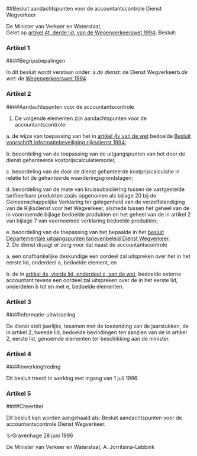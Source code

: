 <meta http-equiv='Content-Type' content='text/html; charset=utf-8' />

##Besluit aandachtspunten voor de accountantscontrole Dienst Wegverkeer

De Minister van Verkeer en Waterstaat,  
Gelet op [artikel 4t, derde lid, van de Wegenverkeerswet 1994](../../../../../../../../../wet/wegenverkeerswet/1994/BWBR0006622/README.md);
Besluit:     

### Artikel  1  

####Begripsbepalingen

In dit besluit wordt verstaan onder: a.*de dienst:* de Dienst Wegverkeerb.*de wet:* de [Wegenverkeerswet 1994](../../../../../../../../../wet/wegenverkeerswet/1994/BWBR0006622/README.md)  

### Artikel  2  

####Aandachtspunten voor de accountantscontrole

1.  De volgende elementen zijn aandachtspunten voor de accountantscontrole: 

a.  de wijze van toepassing van het in [artikel 4y van de wet](../../../../../../../../../wet/wegenverkeerswet/1994/BWBR0006622/README.md) bedoelde [Besluit voorschrift informatiebeveiliging rijksdienst 1994](../../../../../../../../../ministeriele-regeling/besluit/voorschrift/informatiebeveiliging/rijksdienst/1994/BWBR0006836/README.md); 

b.  beoordeling van de toepassing van de uitgangspunten van het door de dienst gehanteerde kostprijscalculatiemodel; 

c.  beoordeling van de door de dienst gehanteerde kostprijscalculatie in relatie tot de gehanteerde waarderingsgrondslagen; 

d.  beoordeling van de mate van kruissubsidiëring tussen de vastgestelde tarifieerbare produkten zoals opgenomen als bijlage 20 bij de Gemeenschappelijke Verklaring ter gelegenheid van de verzelfstandiging van de Rijksdienst voor het Wegverkeer, alsmede tussen het geheel van de in voornoemde bijlage bedoelde produkten en het geheel van de in artikel 2 van bijlage 7 van voornoemde verklaring bedoelde produkten; 

e.  beoordeling van de toepassing van het bepaalde in het [besluit Departementale uitgangspunten tarievenbeleid Dienst Wegverkeer](../../../../../../../../../ministeriele-regeling/besluit/departementale/uitgangspunten/tarievenbeleid/dienst/wegverkeer/BWBR0008146/README.md).    
2.  De dienst draagt er zorg voor dat naast de accountantscontrole 

a.  een onafhankelijke deskundige een oordeel zal uitspreken over het in het eerste lid, onderdeel a, bedoelde element, en 

b.  de in [artikel 4s, vierde lid, onderdeel c, van de wet](../../../../../../../../../wet/wegenverkeerswet/1994/BWBR0006622/README.md), bedoelde externe accountant tevens een oordeel zal uitspreken over de in het eerste lid, onderdelen b tot en met e, bedoelde elementen.    

### Artikel  3  

####Informatie-uitwisseling

De dienst stelt jaarlijks, tesamen met de toezending van de jaarstukken, de in artikel 2, tweede lid, bedoelde bevindingen ten aanzien van de in artikel 2, eerste lid, genoemde elementen ter beschikking aan de minister.  

### Artikel  4  

####Inwerkingtreding

Dit besluit treedt in werking met ingang van 1 juli 1996.  

### Artikel  5  

####Citeertitel

Dit besluit kan worden aangehaald als: Besluit aandachtspunten voor de accountantscontrole Dienst Wegverkeer. 

’s-Gravenhage 
28 juni 1996    

De 
Minister van Verkeer en Waterstaat, 
A. Jorritsma-Lebbink      
